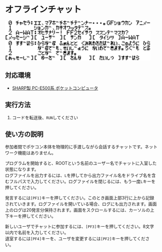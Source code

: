 オフラインチャット
==

<img src="./res/chat_00.gif" width="480px" height="64px"><br/>
<img src="./res/chat_01.gif" width="480px" height="64px">

対応環境
--

- [SHARP製 PC-E500系 ポケットコンピュータ](https://ja.wikipedia.org/wiki/%E3%83%9D%E3%82%B1%E3%83%83%E3%83%88%E3%82%B3%E3%83%B3%E3%83%94%E3%83%A5%E3%83%BC%E3%82%BF%E3%81%AE%E8%A3%BD%E5%93%81%E4%B8%80%E8%A6%A7#PC-E500%E7%B3%BB)

実行方法
--

1. コードを転送後、`RUN`してください

使い方の説明
--

参加者間でポケコン本体を物理的に手渡しながら会話するチャットです。ネットワーク機能はありません。

プログラムを開始すると、ROOTという名前のユーザー名でチャットに入室した状態になります。<br>
ログファイルを出力するには、`L`を押してから出力ファイル名をドライブ名を含むフルパスで入力してください。ログファイルを閉じるには、もう一度`L`キーを押してください。

発言するには`[PF1]`キーを押してください。このとき画面上部3行に上から記録されていきます。ログファイルを開いている場合、ログにも出力されます。画面上のログは20発言分保持されます。画面をスクロールするには、カーソルの上下キーを押してください。

新しいユーザでチャットに参加するには、`[PF3]`キーを押してください。8文字以内で名前を入力してください。<br>
退室するには`[PF4]`キーを、ユーザを変更するには`[PF2]`キーを押してください。
